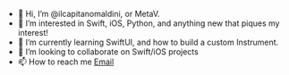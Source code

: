 - 👋 Hi, I’m @ilcapitanomaldini, or MetaV.
- 👀 I’m interested in Swift, iOS, Python, and anything new that piques my interest!
- 🌱 I’m currently learning SwiftUI, and how to build a custom Instrument.
- 💞️ I’m looking to collaborate on Swift/iOS projects
- 📫 How to reach me [Email](mailto:metav@protonmail.com)

<!---
ilcapitanomaldini/ilcapitanomaldini is a ✨ special ✨ repository because its `README.md` (this file) appears on your GitHub profile.
You can click the Preview link to take a look at your changes.
--->
